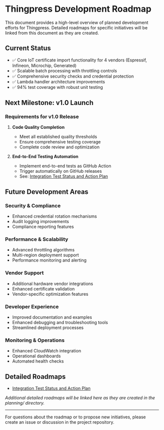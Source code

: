 # Thingpress Development Roadmap

This document provides a high-level overview of planned development efforts for Thingpress. Detailed roadmaps for specific initiatives will be linked from this document as they are created.

## Current Status

- ✅ Core IoT certificate import functionality for 4 vendors (Espressif, Infineon, Microchip, Generated)
- ✅ Scalable batch processing with throttling controls
- ✅ Comprehensive security checks and credential protection
- ✅ Lambda handler architecture improvements
- ✅ 94% test coverage with robust unit testing

## Next Milestone: v1.0 Launch

### Requirements for v1.0 Release
1. **Code Quality Completion**
   - Meet all established quality thresholds
   - Ensure comprehensive testing coverage
   - Complete code review and optimization

2. **End-to-End Testing Automation**
   - Implement end-to-end tests as GitHub Action
   - Trigger automatically on GitHub releases
   - See: [Integration Test Status and Action Plan](planning/integration-test-status-and-action-plan.md)

## Future Development Areas

### Security & Compliance
- Enhanced credential rotation mechanisms
- Audit logging improvements
- Compliance reporting features

### Performance & Scalability
- Advanced throttling algorithms
- Multi-region deployment support
- Performance monitoring and alerting

### Vendor Support
- Additional hardware vendor integrations
- Enhanced certificate validation
- Vendor-specific optimization features

### Developer Experience
- Improved documentation and examples
- Enhanced debugging and troubleshooting tools
- Streamlined deployment processes

### Monitoring & Operations
- Enhanced CloudWatch integration
- Operational dashboards
- Automated health checks

## Detailed Roadmaps

- [Integration Test Status and Action Plan](planning/integration-test-status-and-action-plan.md)

*Additional detailed roadmaps will be linked here as they are created in the planning/ directory.*

---

For questions about the roadmap or to propose new initiatives, please create an issue or discussion in the project repository.
